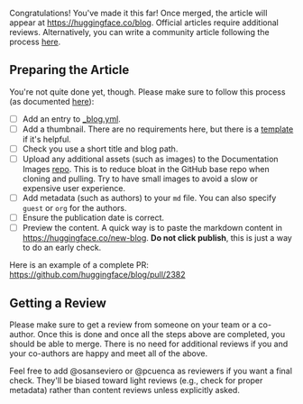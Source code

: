 Congratulations! You've made it this far! Once merged, the article will appear at https://huggingface.co/blog. Official articles 
require additional reviews. Alternatively, you can write a community article following the process [here](https://huggingface.co/blog-explorers).

## Preparing the Article

You're not quite done yet, though. Please make sure to follow this process (as documented [here](https://github.com/huggingface/blog/tree/main?tab=readme-ov-file#how-to-write-an-article-)):

- [ ] Add an entry to [_blog.yml](https://github.com/huggingface/blog/blob/main/_blog.yml).
- [ ] Add a thumbnail. There are no requirements here, but there is a [template](https://github.com/huggingface/blog?tab=readme-ov-file#how-to-get-a-nice-responsive-thumbnail) if it's helpful.
- [ ] Check you use a short title and blog path.
- [ ] Upload any additional assets (such as images) to the Documentation Images [repo](https://huggingface.co/datasets/huggingface/documentation-images/tree/main/blog). This is to reduce bloat in the GitHub base repo when cloning and pulling. Try to have small images to avoid a slow or expensive user experience.
- [ ] Add metadata (such as authors) to your `md` file. You can also specify `guest` or `org` for the authors.
- [ ] Ensure the publication date is correct.
- [ ] Preview the content. A quick way is to paste the markdown content in https://huggingface.co/new-blog. **Do not click publish**, this is just a way to do an early check.

Here is an example of a complete PR: https://github.com/huggingface/blog/pull/2382

## Getting a Review

Please make sure to get a review from someone on your team or a co-author.
Once this is done and once all the steps above are completed, you should be able to merge.
There is no need for additional reviews if you and your co-authors are happy and meet all of the above.

Feel free to add @osanseviero or @pcuenca as reviewers if you want a final check. They'll be biased toward light reviews
(e.g., check for proper metadata) rather than content reviews unless explicitly asked. 


